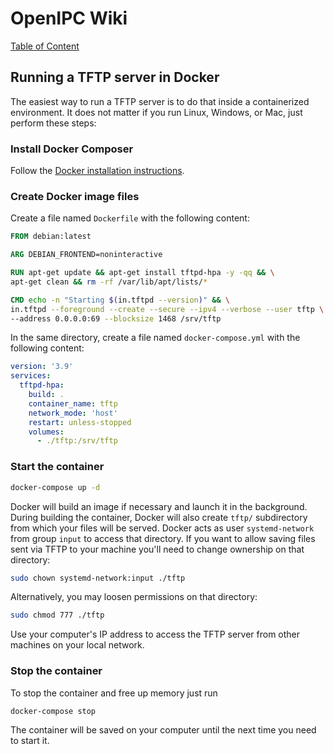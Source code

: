 # OpenIPC Wiki
[Table of Content](../README.md)

Running a TFTP server in Docker
-------------------------------

The easiest way to run a TFTP server is to do that inside a containerized
environment. It does not matter if you run Linux, Windows, or Mac, just perform
these steps:

### Install Docker Composer
Follow the [Docker installation instructions][1].

### Create Docker image files
Create a file named `Dockerfile` with the following content:
```dockerfile
FROM debian:latest

ARG DEBIAN_FRONTEND=noninteractive

RUN apt-get update && apt-get install tftpd-hpa -y -qq && \
apt-get clean && rm -rf /var/lib/apt/lists/*

CMD echo -n "Starting $(in.tftpd --version)" && \
in.tftpd --foreground --create --secure --ipv4 --verbose --user tftp \
--address 0.0.0.0:69 --blocksize 1468 /srv/tftp
```

In the same directory, create a file named `docker-compose.yml` with the
following content:
```yaml
version: '3.9'
services:
  tftpd-hpa:
    build: .
    container_name: tftp
    network_mode: 'host'
    restart: unless-stopped
    volumes:
      - ./tftp:/srv/tftp
```

### Start the container
```bash
docker-compose up -d
```
Docker will build an image if necessary and launch it in the background. During
building the container, Docker will also create `tftp/` subdirectory from which
your files will be served. Docker acts as user `systemd-network` from group
`input` to access that directory. If you want to allow saving files sent via
TFTP to your machine you'll need to change ownership on that directory:
```bash
sudo chown systemd-network:input ./tftp
```
Alternatively, you may loosen permissions on that directory:
```bash
sudo chmod 777 ./tftp
```
Use your computer's IP address to access the TFTP server from other machines on
your local network.

### Stop the container
To stop the container and free up memory just run
```bash
docker-compose stop
```
The container will be saved on your computer until the next time you need to
start it.


[1]: https://docs.docker.com/compose/install/
